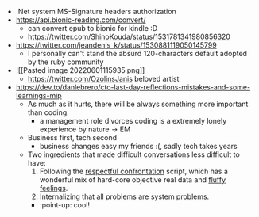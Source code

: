 - .Net system MS-Signature headers authorization
- https://api.bionic-reading.com/convert/
	- can convert epub to bionic for kindle :D
	- https://twitter.com/ShinoKouda/status/1531781341980856320
- https://twitter.com/jeandenis_k/status/1530881119050145799
	- I personally can't stand the absurd 120-characters default adopted by the ruby community
- ![[Pasted image 20220601115935.png]] 
	- https://twitter.com/OzolinsJanis beloved artist
- https://dev.to/danlebrero/cto-last-day-reflections-mistakes-and-some-learnings-mip
	- As much as it hurts, there will be always something more important than coding. 
		- a management role divorces coding is a extremely lonely experience by nature -> EM
	- Business first, tech second
		- business changes easy my friends :(, sadly tech takes years
	- Two ingredients that made difficult conversations less difficult to have:
		1.  Following the [respectful confrontation](https://danlebrero.com/2020/04/01/no-nonsense-leadership-summary/#respectful-confrontation) script, which has a wonderful mix of hard-core objective real data and [fluffy feelings](https://danlebrero.com/2020/12/16/cto-diary-meeting-the-business/#content).
		2.  Internalizing that all problems are system problems.
		- :point-up: cool! 